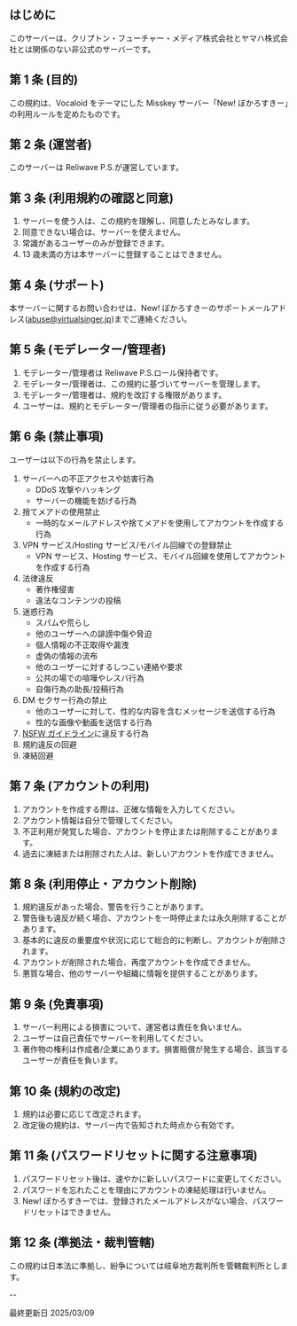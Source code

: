 ## はじめに

このサーバーは、クリプトン・フューチャー・メディア株式会社とヤマハ株式会社とは関係のない非公式のサーバーです。

## 第 1 条 (目的)

この規約は、Vocaloid をテーマにした Misskey サーバー「New! ぼかろすきー」の利用ルールを定めたものです。

## 第 2 条 (運営者)

このサーバーは Reliwave P.S.が運営しています。

## 第 3 条 (利用規約の確認と同意)

1. サーバーを使う人は、この規約を理解し、同意したとみなします。
2. 同意できない場合は、サーバーを使えません。
3. 常識があるユーザーのみが登録できます。
4. 13 歳未満の方は本サーバーに登録することはできません。

## 第 4 条 (サポート)

本サーバーに関するお問い合わせは、New! ぼかろすきーのサポートメールアドレス([abuse@virtualsinger.jp](mailto:abuse@virtualsinger.jp))までご連絡ください。

## 第 5 条 (モデレーター/管理者)

1. モデレーター/管理者は Reliwave P.S.ロール保持者です。
2. モデレーター/管理者は、この規約に基づいてサーバーを管理します。
3. モデレーター/管理者は、規約を改訂する権限があります。
4. ユーザーは、規約とモデレーター/管理者の指示に従う必要があります。

## 第 6 条 (禁止事項)

ユーザーは以下の行為を禁止します。

1. サーバーへの不正アクセスや妨害行為
   - DDoS 攻撃やハッキング
   - サーバーの機能を妨げる行為
2. 捨てメアドの使用禁止
   - 一時的なメールアドレスや捨てメアドを使用してアカウントを作成する行為
3. VPN サービス/Hosting サービス/モバイル回線での登録禁止
   - VPN サービス、Hosting サービス、モバイル回線を使用してアカウントを作成する行為
4. 法律違反
   - 著作権侵害
   - 違法なコンテンツの投稿
5. 迷惑行為
   - スパムや荒らし
   - 他のユーザーへの誹謗中傷や脅迫
   - 個人情報の不正取得や漏洩
   - 虚偽の情報の流布
   - 他のユーザーに対するしつこい連絡や要求
   - 公共の場での喧嘩やレスバ行為
   - 自傷行為の助長/投稿行為
6. DM セクサー行為の禁止
   - 他のユーザーに対して、性的な内容を含むメッセージを送信する行為
   - 性的な画像や動画を送信する行為
7. [NSFW ガイドライン](nsfw.md)に違反する行為
8. 規約違反の回避
9. 凍結回避

## 第 7 条 (アカウントの利用)

1. アカウントを作成する際は、正確な情報を入力してください。
2. アカウント情報は自分で管理してください。
3. 不正利用が発覚した場合、アカウントを停止または削除することがあります。
4. 過去に凍結または削除された人は、新しいアカウントを作成できません。

## 第 8 条 (利用停止・アカウント削除)

1. 規約違反があった場合、警告を行うことがあります。
2. 警告後も違反が続く場合、アカウントを一時停止または永久削除することがあります。
3. 基本的に違反の重要度や状況に応じて総合的に判断し、アカウントが削除されます。
4. アカウントが削除された場合、再度アカウントを作成できません。
5. 悪質な場合、他のサーバーや組織に情報を提供することがあります。

## 第 9 条 (免責事項)

1. サーバー利用による損害について、運営者は責任を負いません。
2. ユーザーは自己責任でサーバーを利用してください。
3. 著作物の権利は作成者/企業にあります。損害賠償が発生する場合、該当するユーザーが責任を負います。

## 第 10 条 (規約の改定)

1. 規約は必要に応じて改定されます。
2. 改定後の規約は、サーバー内で告知された時点から有効です。

## 第 11 条 (パスワードリセットに関する注意事項)

1. パスワードリセット後は、速やかに新しいパスワードに変更してください。
2. パスワードを忘れたことを理由にアカウントの凍結処理は行いません。
3. New! ぼかろすきーでは、登録されたメールアドレスがない場合、パスワードリセットはできません。

## 第 12 条 (準拠法・裁判管轄)

この規約は日本法に準拠し、紛争については岐阜地方裁判所を管轄裁判所とします。

--

最終更新日 2025/03/09

